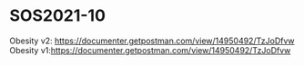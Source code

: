 # SOS2021-10
Obesity v2: https://documenter.getpostman.com/view/14950492/TzJoDfvw
Obesity v1:https://documenter.getpostman.com/view/14950492/TzJoDfvw